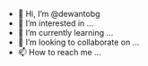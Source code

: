 - 👋 Hi, I’m @dewantobg
- 👀 I’m interested in ...
- 🌱 I’m currently learning ...
- 💞️ I’m looking to collaborate on ...
- 📫 How to reach me ...

<!---
dewantobg/dewantobg is a ✨ special ✨ repository because its `README.md` (this file) appears on your GitHub profile.
You can click the Preview link to take a look at your changes.
--->
